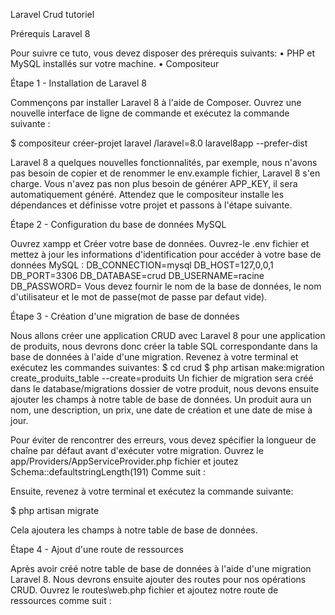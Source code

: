 



Laravel Crud tutoriel
 

Prérequis Laravel 8

Pour suivre ce tuto, vous devez disposer des prérequis suivants:
•	PHP et MySQL installés sur votre machine.
•	Compositeur

Étape 1 - Installation de Laravel 8

Commençons par installer Laravel 8 à l'aide de Composer.
Ouvrez une nouvelle interface de ligne de commande et exécutez la commande suivante :

$ compositeur créer-projet laravel /laravel=8.0 laravel8app --prefer-dist

Laravel 8 a quelques nouvelles fonctionnalités, par exemple, nous n'avons pas besoin de copier et de renommer le env.example fichier, Laravel 8 s'en charge. Vous n'avez pas non plus besoin de générer APP_KEY, il sera automatiquement généré.
Attendez que le compositeur installe les dépendances et définisse votre projet et passons à l'étape suivante.

Étape 2 - Configuration du base de données MySQL

Ouvrez xampp et Créer votre base de données.
Ouvrez-le .env fichier et mettez à jour les informations d'identification pour accéder à votre base de données MySQL :
DB_CONNECTION=mysql
DB_HOST=127,0,0,1
DB_PORT=3306
DB_DATABASE=crud
DB_USERNAME=racine
DB_PASSWORD=
Vous devez fournir le nom de la base de données, le nom d'utilisateur et le mot de passe(mot de passe par defaut vide).
 

Étape 3 - Création d'une migration de base de données

Nous allons créer une application CRUD avec Laravel 8 pour une application de produits, nous devrons donc créer la table SQL correspondante dans la base de données à l'aide d'une migration.
Revenez à votre terminal et exécutez les commandes suivantes:
$ cd crud
$ php artisan make:migration create_produits_table --create=produits
Un fichier de migration sera créé dans le database/migrations dossier de votre produit, nous devons ensuite ajouter les champs à notre table de base de données. Un produit aura un nom, une description, un prix, une date de création et une date de mise à jour.


Pour éviter de rencontrer des erreurs, vous devez spécifier la longueur de chaîne par défaut avant d'exécuter votre migration.
Ouvrez le app/Providers/AppServiceProvider.php fichier et joutez Schema::defaultstringLength(191)
Comme suit :

Ensuite, revenez à votre terminal et exécutez la commande suivante:

$ php artisan migrate

Cela ajoutera les champs à notre table de base de données.

Étape 4 - Ajout d'une route de ressources

Après avoir créé notre table de base de données à l'aide d'une migration Laravel 8. Nous devrons ensuite ajouter des routes pour nos opérations CRUD.
Ouvrez le routes\web.php fichier et ajoutez notre route de ressources comme suit :

<?php

use Illuminate\Support\Facades\Route;

Route::get('/', function () {
return view('welcome');
});

Route::get('/produits', 'ProduitController@index');

Puis ouvrez le fichier app/provider/AppServiceProvider.php et recherchez la ligne qui contient ce code

// protected $namespace = 'App\\Http\\Controllers';

 puis supprimez le commentaire
 protected $namespace = 'App\\Http\\Controllers';
 

Étape 5 - Ajout d'un contrôleur et d'un modèle Laravel 8

Ensuite, nous devons créer un contrôleur et un modèle Laravel en exécutant la commande suivante:

$ php artisan make:controller ProduitController --resource --model=Produit

Tapez yes pour continue.


Étape 6 – Ajouter vos vues Blade Laravel 8
Laravel utilise le système de modèles de lames pour les vues.
Dans le resources/views dossier, créez deux dossiers Layouts et Produits.

Étape 7 – execution
Vous pouvez exécute votre application à l'aide de la commande suivante :
$ php artisan serve
Vous pouvez accéder à votre application à partir de http://127.0.0.1:8000.
